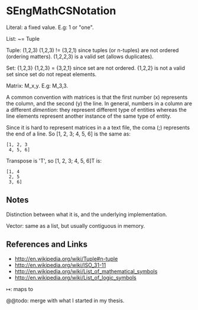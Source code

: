 
# SEngMathCSNotation

Literal: a fixed value. E.g: 1 or "one".

List: ~= Tuple

Tuple: (1,2,3)
	(1,2,3) != (3,2,1) since tuples (or n-tuples) are not ordered (ordering matters).
	(1,2,2,3) is a valid set (allows duplicates).

Set: {1,2,3}
	{1,2,3} = {3,2,1} since set are not ordered.
	{1,2,2} is not a valid set since set do not repeat elements.

Matrix: M_x,y. E.g: M_3,3.

A common convention with matrices is that the first number (x) represents the column, and the second (y) the line. In general, numbers in a column are a different _dimention_: they represent different type of entities whereas the line elements represent another instance of the same type of entity.

Since it is hard to represent matrices in a a text file, the coma (;) represents the end of a line. So [1, 2, 3; 4, 5, 6] is the same as:

	[1, 2, 3
	 4, 5, 6]
	 
Transpose is 'T', so [1, 2, 3; 4, 5, 6]T is:

	[1, 4
	 2, 5
	 3, 6]

## Notes

Distinction between what it is, and the underlying implementation.

Vector: same as a list, but usually contiguous in memory.

## References and Links

- http://en.wikipedia.org/wiki/Tuple#n-tuple
- http://en.wikipedia.org/wiki/ISO_31-11
- http://en.wikipedia.org/wiki/List_of_mathematical_symbols
- http://en.wikipedia.org/wiki/List_of_logic_symbols

↦: maps to

@@todo: merge with what I started in my thesis.
